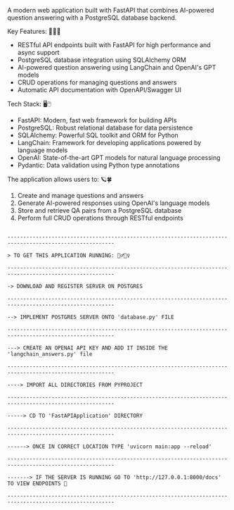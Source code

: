 A modern web application built with FastAPI that combines AI-powered question answering with a PostgreSQL database backend.

Key Features: 🚀🚀🚀
- RESTful API endpoints built with FastAPI for high performance and async support
- PostgreSQL database integration using SQLAlchemy ORM
- AI-powered question answering using LangChain and OpenAI's GPT models
- CRUD operations for managing questions and answers
- Automatic API documentation with OpenAPI/Swagger UI

Tech Stack: 🖥️🖱️
- FastAPI: Modern, fast web framework for building APIs
- PostgreSQL: Robust relational database for data persistence
- SQLAlchemy: Powerful SQL toolkit and ORM for Python
- LangChain: Framework for developing applications powered by language models
- OpenAI: State-of-the-art GPT models for natural language processing
- Pydantic: Data validation using Python type annotations

The application allows users to: 🪐🍀
1. Create and manage questions and answers
2. Generate AI-powered responses using OpenAI's language models
3. Store and retrieve QA pairs from a PostgreSQL database
4. Perform full CRUD operations through RESTful endpoints

~~~~~~~~~~~~~~~~~~~~~~~~~~~~~~~~~~~~~~~~~~~~~~~~~~~~~~~~~~~~~~~~~~~~~~~~~~~~~~~~~~~~~~~~~~~~~~~~~~~~~~~~

--------------------------------------------------------------------------------------------------------

> TO GET THIS APPLICATION RUNNING: 🏃‍♂️🏃‍♀️

--------------------------------------------------------------------------------------------------------

-> DOWNLOAD AND REGISTER SERVER ON POSTGRES 

--------------------------------------------------------------------------------------------------------

--> IMPLEMENT POSTGRES SERVER ONTO 'database.py' FILE 

--------------------------------------------------------------------------------------------------------

---> CREATE AN OPENAI API KEY AND ADD IT INSIDE THE 'langchain_answers.py' file 

--------------------------------------------------------------------------------------------------------

----> IMPORT ALL DIRECTORIES FROM PYPROJECT 

--------------------------------------------------------------------------------------------------------

-----> CD TO 'FastAPIApplication' DIRECTORY

--------------------------------------------------------------------------------------------------------

------> ONCE IN CORRECT LOCATION TYPE 'uvicorn main:app --reload'

--------------------------------------------------------------------------------------------------------

-------> IF THE SERVER IS RUNNING GO TO 'http://127.0.0.1:8000/docs' TO VIEW ENDPOINTS 🎥

--------------------------------------------------------------------------------------------------------

~~~~~~~~~~~~~~~~~~~~~~~~~~~~~~~~~~~~~~~~~~~~~~~~~~~~~~~~~~~~~~~~~~~~~~~~~~~~~~~~~~~~~~~~~~~~~~~~~~~~~~~~

